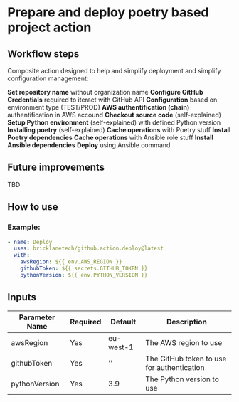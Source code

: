 # Prepare and deploy poetry based project action

## Workflow steps

Composite action designed to help and simplify deployment and simplify configuration management:

**Set repository name** without organization name
**Configure GitHub Credentials** required to iteract with GitHub API
**Configuration** based on environment type (TEST/PROD)
**AWS authentification (chain)** authentification in AWS accound
**Checkout source code** (self-explained)
**Setup Python environment** (self-explained) with defined Python version
**Installing poetry** (self-explained)
**Cache operations** with Poetry stuff
**Install Poetry dependencies**
**Cache operations** with Ansible role stuff
**Install Ansible dependencies**
**Deploy** using Ansible command

## Future improvements

TBD

## How to use

### Example:

```yml
- name: Deploy
  uses: bricklanetech/github.action.deploy@latest
  with:
    awsRegion: ${{ env.AWS_REGION }}
    githubToken: ${{ secrets.GITHUB_TOKEN }}
    pythonVersion: ${{ env.PYTHON_VERSION }}
```

## Inputs

| Parameter Name | Required | Default   | Description                                |
| -------------- | -------- | --------- | ------------------------------------------ |
| awsRegion      | Yes      | eu-west-1 | The AWS region to use                      |
| githubToken    | Yes      | ''        | The GitHub token to use for authentication |
| pythonVersion  | Yes      | 3.9       | The Python version to use                  |
